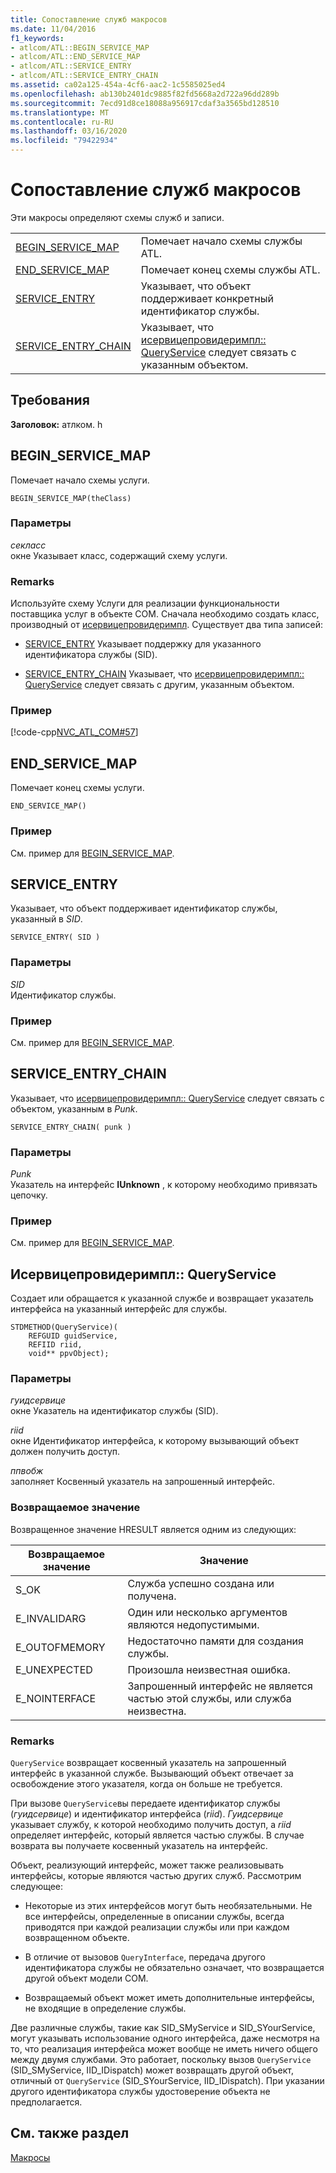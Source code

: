 ```yaml
---
title: Сопоставление служб макросов
ms.date: 11/04/2016
f1_keywords:
- atlcom/ATL::BEGIN_SERVICE_MAP
- atlcom/ATL::END_SERVICE_MAP
- atlcom/ATL::SERVICE_ENTRY
- atlcom/ATL::SERVICE_ENTRY_CHAIN
ms.assetid: ca02a125-454a-4cf6-aac2-1c5585025ed4
ms.openlocfilehash: ab130b2401dc9885f82fd5668a2d722a96dd289b
ms.sourcegitcommit: 7ecd91d8ce18088a956917cdaf3a3565bd128510
ms.translationtype: MT
ms.contentlocale: ru-RU
ms.lasthandoff: 03/16/2020
ms.locfileid: "79422934"
---
```

# <a name="service-map-macros"></a>Сопоставление служб макросов

Эти макросы определяют схемы служб и записи.

|||
|-|-|
|[BEGIN_SERVICE_MAP](#begin_service_map)|Помечает начало схемы службы ATL.|
|[END_SERVICE_MAP](#end_service_map)|Помечает конец схемы службы ATL.|
|[SERVICE_ENTRY](#service_entry)|Указывает, что объект поддерживает конкретный идентификатор службы.|
|[SERVICE_ENTRY_CHAIN](#service_entry_chain)|Указывает, что [исервицепровидеримпл:: QueryService](#queryservice) следует связать с указанным объектом.|

## <a name="requirements"></a>Требования

**Заголовок:** атлком. h

##  <a name="begin_service_map"></a>BEGIN_SERVICE_MAP

Помечает начало схемы услуги.

```
BEGIN_SERVICE_MAP(theClass)
```

### <a name="parameters"></a>Параметры

*секласс*<br/>
окне Указывает класс, содержащий схему услуги.

### <a name="remarks"></a>Remarks

Используйте схему Услуги для реализации функциональности поставщика услуг в объекте COM. Сначала необходимо создать класс, производный от [исервицепровидеримпл](../../atl/reference/iserviceproviderimpl-class.md). Существует два типа записей:

- [SERVICE_ENTRY](#service_entry)   Указывает поддержку для указанного идентификатора службы (SID).

- [SERVICE_ENTRY_CHAIN](#service_entry_chain)   Указывает, что [исервицепровидеримпл:: QueryService](#queryservice) следует связать с другим, указанным объектом.

### <a name="example"></a>Пример

[!code-cpp[NVC_ATL_COM#57](../../atl/codesnippet/cpp/service-map-macros_1.h)]

##  <a name="end_service_map"></a>END_SERVICE_MAP

Помечает конец схемы услуги.

```
END_SERVICE_MAP()
```

### <a name="example"></a>Пример

См. пример для [BEGIN_SERVICE_MAP](#begin_service_map).

##  <a name="service_entry"></a>SERVICE_ENTRY

Указывает, что объект поддерживает идентификатор службы, указанный в *SID*.

```
SERVICE_ENTRY( SID )
```

### <a name="parameters"></a>Параметры

*SID*<br/>
Идентификатор службы.

### <a name="example"></a>Пример

См. пример для [BEGIN_SERVICE_MAP](#begin_service_map).

##  <a name="service_entry_chain"></a>SERVICE_ENTRY_CHAIN

Указывает, что [исервицепровидеримпл:: QueryService](#queryservice) следует связать с объектом, указанным в *Punk*.

```
SERVICE_ENTRY_CHAIN( punk )
```

### <a name="parameters"></a>Параметры

*Punk*<br/>
Указатель на интерфейс **IUnknown** , к которому необходимо привязать цепочку.

### <a name="example"></a>Пример

См. пример для [BEGIN_SERVICE_MAP](#begin_service_map).

##  <a name="queryservice"></a>Исервицепровидеримпл:: QueryService

Создает или обращается к указанной службе и возвращает указатель интерфейса на указанный интерфейс для службы.

```
STDMETHOD(QueryService)(
    REFGUID guidService,
    REFIID riid,
    void** ppvObject);
```

### <a name="parameters"></a>Параметры

*гуидсервице*<br/>
окне Указатель на идентификатор службы (SID).

*riid*<br/>
окне Идентификатор интерфейса, к которому вызывающий объект должен получить доступ.

*ппвобж*<br/>
заполняет Косвенный указатель на запрошенный интерфейс.

### <a name="return-value"></a>Возвращаемое значение

Возвращенное значение HRESULT является одним из следующих:

|Возвращаемое значение|Значение|
|------------------|-------------|
|S_OK|Служба успешно создана или получена.|
|E_INVALIDARG|Один или несколько аргументов являются недопустимыми.|
|E_OUTOFMEMORY|Недостаточно памяти для создания службы.|
|E_UNEXPECTED|Произошла неизвестная ошибка.|
|E_NOINTERFACE|Запрошенный интерфейс не является частью этой службы, или служба неизвестна.|

### <a name="remarks"></a>Remarks

`QueryService` возвращает косвенный указатель на запрошенный интерфейс в указанной службе. Вызывающий объект отвечает за освобождение этого указателя, когда он больше не требуется.

При вызове `QueryService`вы передаете идентификатор службы (*гуидсервице*) и идентификатор интерфейса (*riid*). *Гуидсервице* указывает службу, к которой необходимо получить доступ, а *riid* определяет интерфейс, который является частью службы. В случае возврата вы получаете косвенный указатель на интерфейс.

Объект, реализующий интерфейс, может также реализовывать интерфейсы, которые являются частью других служб. Рассмотрим следующее:

- Некоторые из этих интерфейсов могут быть необязательными. Не все интерфейсы, определенные в описании службы, всегда приводятся при каждой реализации службы или при каждом возвращенном объекте.

- В отличие от вызовов `QueryInterface`, передача другого идентификатора службы не обязательно означает, что возвращается другой объект модели COM.

- Возвращаемый объект может иметь дополнительные интерфейсы, не входящие в определение службы.

Две различные службы, такие как SID_SMyService и SID_SYourService, могут указывать использование одного интерфейса, даже несмотря на то, что реализация интерфейса может вообще не иметь ничего общего между двумя службами. Это работает, поскольку вызов `QueryService` (SID_SMyService, IID_IDispatch) может возвращать другой объект, отличный от `QueryService` (SID_SYourService, IID_IDispatch). При указании другого идентификатора службы удостоверение объекта не предполагается.

## <a name="see-also"></a>См. также раздел

[Макросы](../../atl/reference/atl-macros.md)

